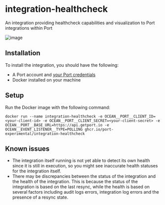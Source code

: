 # integration-healthcheck

An integration providing healthcheck capabilities and visualization to Port integrations within Port

![image](https://github.com/user-attachments/assets/7862a0ce-0add-4f08-acc8-c4d4627e72a2)

## Installation
To install the integration, you should have the following:
- A Port account and [your Port credentials](https://docs.port.io/build-your-software-catalog/custom-integration/api/#find-your-port-credentials)
- Docker installed on your machine

## Setup
Run the Docker image with the following command:

```
docker run --name integration-healthcheck -e OCEAN__PORT__CLIENT_ID=<your-client-id> -e OCEAN__PORT__CLIENT_SECRET=<your-client-secret> -e OCEAN__PORT__BASE_URL=https://api.getport.io -e OCEAN__EVENT_LISTENER__TYPE=POLLING ghcr.io/port-experimental/integration-healthcheck
```

## Known issues
- The integration itself running is not yet able to detect its own health since it is still in execution, so you might see inaccurate health statuses for the integration itself.
- There may be discrepancies between the status of the integration and the health of the integration. This is because the status of the integration is based on the last resync, while the health is based on several factors including audit logs errors, integration log errors and the presence of a resync state.